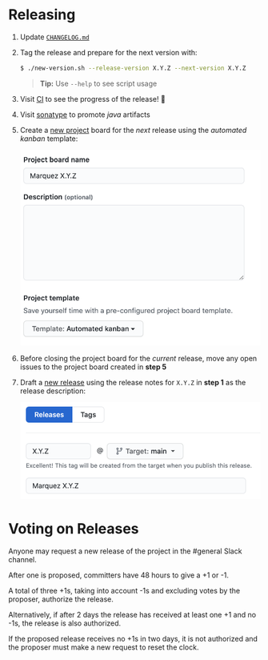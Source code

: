 <!-- Copyright 2018-2022 contributors to the Marquez project -->

# Releasing

1. Update [`CHANGELOG.md`](CHANGELOG.md)
2. Tag the release and prepare for the next version with:

   ```bash
   $ ./new-version.sh --release-version X.Y.Z --next-version X.Y.Z
   ```

   > **Tip:** Use `--help` to see script usage

3. Visit [CI](https://app.circleci.com/pipelines/github/MarquezProject/marquez?branch=main) to see the progress of the release! :rocket:
4. Visit [sonatype](https://oss.sonatype.org) to promote _java_ artifacts
5. Create a [new project](https://github.com/MarquezProject/marquez/projects/new) board for the _next_ release using the _automated kanban_ template:

   ![](./docs/assets/images/new-project-board.png)

6. Before closing the project board for the _current_ release, move any open issues to the project board created in **step 5**
7. Draft a [new release](https://github.com/MarquezProject/marquez/releases/new) using the release notes for `X.Y.Z` in **step 1** as the release description:

   ![](./docs/assets/images/new-release.png)

# Voting on Releases

Anyone may request a new release of the project in the #general Slack channel.

After one is proposed, committers have 48 hours to give a +1 or -1.

A total of three +1s, taking into account -1s and excluding votes by the proposer, authorize the release.

Alternatively, if after 2 days the release has received at least one +1 and no -1s, the release is also authorized.

If the proposed release receives no +1s in two days, it is not authorized and the proposer must make a new request to reset the clock.